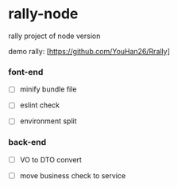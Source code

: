 # rally-node
rally project of node version 


demo rally: [https://github.com/YouHan26/Rrally]


### font-end
* [ ] minify bundle file
* [ ] eslint check
* [ ] environment split


### back-end
* [ ] VO to DTO convert
* [ ] move business check to service


